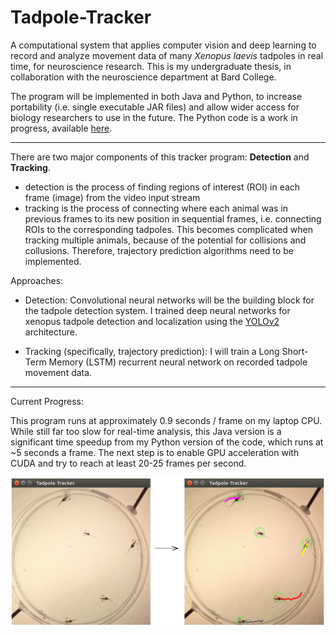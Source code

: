 # Tadpole-Tracker
A computational system that applies computer vision and deep learning to record and analyze movement data of many *Xenopus laevis* tadpoles in real time, for neuroscience research. This is my undergraduate thesis, in collaboration with the neuroscience department at Bard College.

The program will be implemented in both Java and Python, to increase portability (i.e. single executable JAR files) and allow wider access for biology researchers to use in the future. The Python code is a work in progress, available [here](https://github.com/alexander-hamme/Tadpole-Tracker-Python).

-----

There are two major components of this tracker program: **Detection** and **Tracking**.
  * detection is the process of finding regions of interest (ROI) in each frame (image) from the video input stream
  * tracking is the process of connecting where each animal was in previous frames to its new position in sequential frames, 
    i.e. connecting ROIs to the corresponding tadpoles. This becomes complicated when tracking multiple animals, because of the potential for collisions and collusions. Therefore, trajectory prediction algorithms need to be implemented.

Approaches:

  * Detection: Convolutional neural networks will be the building block for the tadpole detection system. I trained deep neural networks for xenopus tadpole detection and localization using the [YOLOv2](https://pjreddie.com/darknet/yolov2/) architecture.

  * Tracking (specifically, trajectory prediction): I will train a Long Short-Term Memory (LSTM) recurrent neural network on recorded tadpole movement data.

-----

Current Progress:

This program runs at approximately 0.9 seconds / frame on my laptop CPU. While still far too slow for real-time analysis, this Java version is a significant time speedup from my Python version of the code, which runs at ~5 seconds a frame. The next step is to enable GPU acceleration with CUDA and try to reach at least 20-25 frames per second.

![Uh oh, it appears the image  didn't load. Please find the proof of concpet at /samples/tracking.png in this repositiory.](/sample/tracker.png?raw=true "Proof of Concept")
